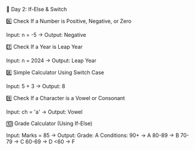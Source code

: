 📌 Day 2: If-Else & Switch

6️⃣ Check If a Number is Positive, Negative, or Zero

Input: n = -5 → Output: Negative


7️⃣ Check If a Year is Leap Year

Input: n = 2024 → Output: Leap Year


8️⃣ Simple Calculator Using Switch Case

Input: 5 + 3 → Output: 8


9️⃣ Check If a Character is a Vowel or Consonant

Input: ch = 'a' → Output: Vowel


🔟 Grade Calculator (Using If-Else)

Input: Marks = 85 → Output: Grade: A
Conditions:
90+ → A
80-89 → B
70-79 → C
60-69 → D
<60 → F
